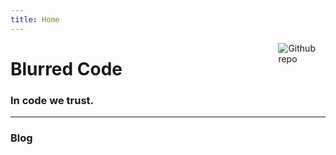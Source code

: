 ```yaml
---
title: Home
---
```


[<img src="https://cdn.jsdelivr.net/gh/blurrylight/blurrylight.github.io@master/image/partywizard.gif" style="max-width:15%;min-width:40px;float:right;" alt="Github repo" />](https://github.com/BlurryLight)

# Blurred Code

### In code we trust.

<hr/>

### Blog
